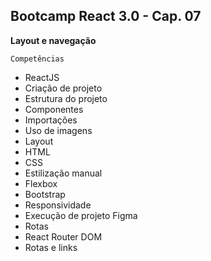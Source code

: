 ## Bootcamp React 3.0 - Cap. 07

**Layout e navegação**

`Competências`

- ReactJS
- Criação de projeto
- Estrutura do projeto
- Componentes
- Importações
- Uso de imagens
- Layout
- HTML
- CSS
- Estilização manual
- Flexbox
- Bootstrap
- Responsividade
- Execução de projeto Figma
- Rotas
- React Router DOM
- Rotas e links
